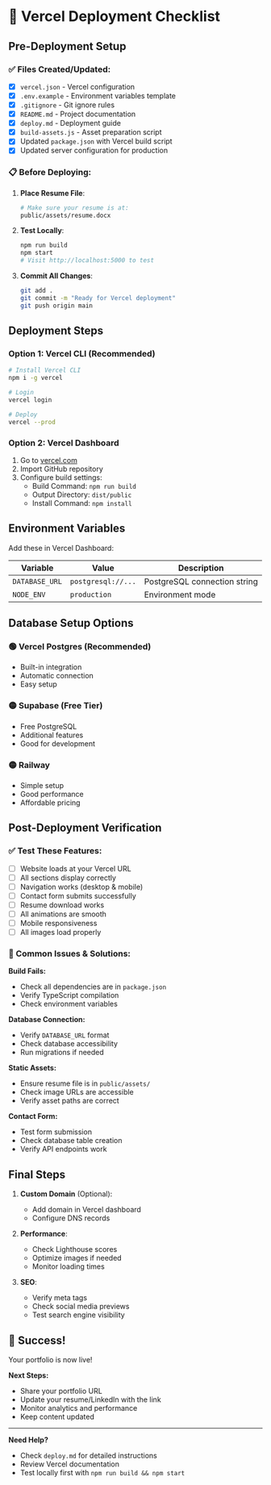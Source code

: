 # 🚀 Vercel Deployment Checklist

## Pre-Deployment Setup

### ✅ Files Created/Updated:
- [x] `vercel.json` - Vercel configuration
- [x] `.env.example` - Environment variables template
- [x] `.gitignore` - Git ignore rules
- [x] `README.md` - Project documentation
- [x] `deploy.md` - Deployment guide
- [x] `build-assets.js` - Asset preparation script
- [x] Updated `package.json` with Vercel build script
- [x] Updated server configuration for production

### 📋 Before Deploying:

1. **Place Resume File**:
   ```bash
   # Make sure your resume is at:
   public/assets/resume.docx
   ```

2. **Test Locally**:
   ```bash
   npm run build
   npm start
   # Visit http://localhost:5000 to test
   ```

3. **Commit All Changes**:
   ```bash
   git add .
   git commit -m "Ready for Vercel deployment"
   git push origin main
   ```

## Deployment Steps

### Option 1: Vercel CLI (Recommended)
```bash
# Install Vercel CLI
npm i -g vercel

# Login
vercel login

# Deploy
vercel --prod
```

### Option 2: Vercel Dashboard
1. Go to [vercel.com](https://vercel.com)
2. Import GitHub repository
3. Configure build settings:
   - Build Command: `npm run build`
   - Output Directory: `dist/public`
   - Install Command: `npm install`

## Environment Variables

Add these in Vercel Dashboard:

| Variable | Value | Description |
|----------|-------|-------------|
| `DATABASE_URL` | `postgresql://...` | PostgreSQL connection string |
| `NODE_ENV` | `production` | Environment mode |

## Database Setup Options

### 🟢 Vercel Postgres (Recommended)
- Built-in integration
- Automatic connection
- Easy setup

### 🟡 Supabase (Free Tier)
- Free PostgreSQL
- Additional features
- Good for development

### 🟡 Railway
- Simple setup
- Good performance
- Affordable pricing

## Post-Deployment Verification

### ✅ Test These Features:
- [ ] Website loads at your Vercel URL
- [ ] All sections display correctly
- [ ] Navigation works (desktop & mobile)
- [ ] Contact form submits successfully
- [ ] Resume download works
- [ ] All animations are smooth
- [ ] Mobile responsiveness
- [ ] All images load properly

### 🐛 Common Issues & Solutions:

**Build Fails:**
- Check all dependencies are in `package.json`
- Verify TypeScript compilation
- Check environment variables

**Database Connection:**
- Verify `DATABASE_URL` format
- Check database accessibility
- Run migrations if needed

**Static Assets:**
- Ensure resume file is in `public/assets/`
- Check image URLs are accessible
- Verify asset paths are correct

**Contact Form:**
- Test form submission
- Check database table creation
- Verify API endpoints work

## Final Steps

1. **Custom Domain** (Optional):
   - Add domain in Vercel dashboard
   - Configure DNS records

2. **Performance**:
   - Check Lighthouse scores
   - Optimize images if needed
   - Monitor loading times

3. **SEO**:
   - Verify meta tags
   - Check social media previews
   - Test search engine visibility

## 🎉 Success!

Your portfolio is now live! 

**Next Steps:**
- Share your portfolio URL
- Update your resume/LinkedIn with the link
- Monitor analytics and performance
- Keep content updated

---

**Need Help?**
- Check `deploy.md` for detailed instructions
- Review Vercel documentation
- Test locally first with `npm run build && npm start`